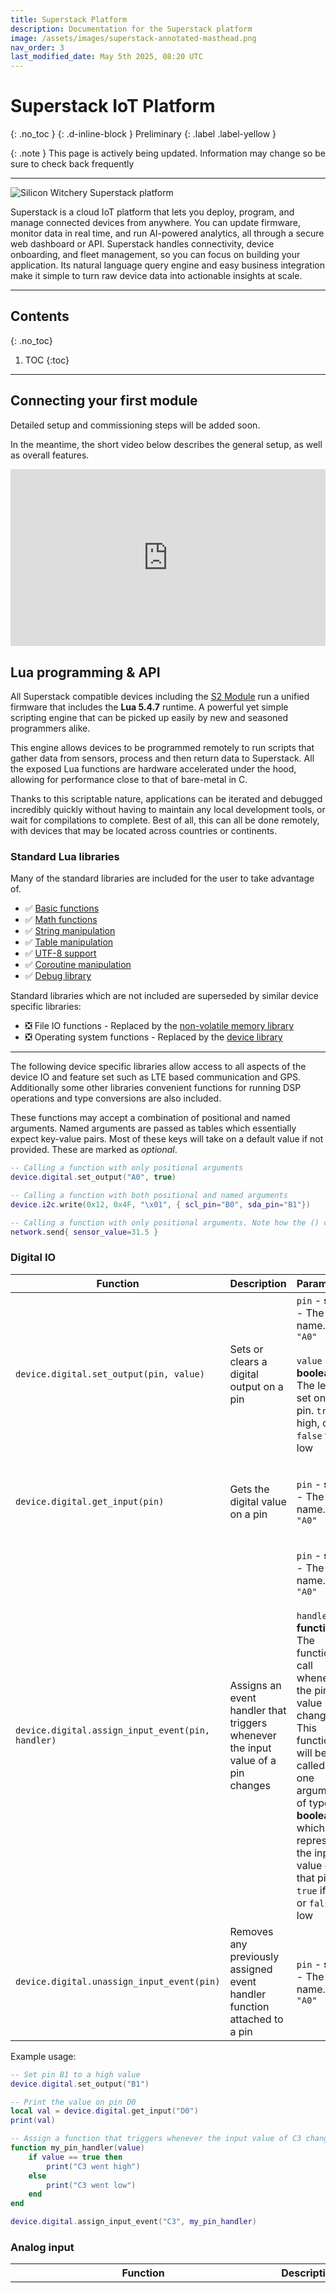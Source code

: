 ```yaml
---
title: Superstack Platform
description: Documentation for the Superstack platform
image: /assets/images/superstack-annotated-masthead.png
nav_order: 3
last_modified_date: May 5th 2025, 08:20 UTC
---
```


# Superstack IoT Platform
{: .no_toc }
{: .d-inline-block }
Preliminary
{: .label .label-yellow }

{: .note }
This page is actively being updated. Information may change so be sure to check back frequently 

---

![Silicon Witchery Superstack platform](/assets/images/superstack-annotated-masthead.png)

Superstack is a cloud IoT platform that lets you deploy, program, and manage connected devices from anywhere. You can update firmware, monitor data in real time, and run AI-powered analytics, all through a secure web dashboard or API. Superstack handles connectivity, device onboarding, and fleet management, so you can focus on building your application. Its natural language query engine and easy business integration make it simple to turn raw device data into actionable insights at scale.

---

## Contents
{: .no_toc}

1. TOC
{:toc}

---

## Connecting your first module

<!-- TODO -->
Detailed setup and commissioning steps will be added soon. 

In the meantime, the short video below describes the general setup, as well as overall features.

<!-- TODO add a video of the step by step setup guide -->
<div style="position: relative; width: 100%; overflow: hidden; padding-top: 56.25%;">
    <iframe style="position: absolute; top: 0; left: 0; right: 0; width: 100%; height: 100%; border: none;"
        src="https://www.youtube.com/embed/3L_OU-fMW_w" title="YouTube video player"
        allow="accelerometer; autoplay; clipboard-write; encrypted-media; gyroscope; picture-in-picture; web-share"
        referrerpolicy="strict-origin-when-cross-origin" allowfullscreen>
    </iframe>
</div>

## Lua programming & API

All Superstack compatible devices including the [S2 Module](/pages/s2-module) run a unified firmware that includes the **Lua 5.4.7** runtime. A powerful yet simple scripting engine that can be picked up easily by new and seasoned programmers alike.

This engine allows devices to be programmed remotely to run scripts that gather data from sensors, process and then return data to Superstack. All the exposed Lua functions are hardware accelerated under the hood, allowing for performance close to that of bare-metal in C.

Thanks to this scriptable nature, applications can be iterated and debugged incredibly quickly without having to maintain any local development tools, or wait for compilations to complete. Best of all, this can all be done remotely, with devices that may be located across countries or continents.

### Standard Lua libraries

Many of the standard libraries are included for the user to take advantage of.

- ✅ [Basic functions](https://www.lua.org/manual/5.4/manual.html#6.1)
- ✅ [Math functions](https://www.lua.org/manual/5.4/manual.html#6.7)
- ✅ [String manipulation](https://www.lua.org/manual/5.4/manual.html#6.4)
- ✅ [Table manipulation](https://www.lua.org/manual/5.4/manual.html#6.6)
- ✅ [UTF-8 support](https://www.lua.org/manual/5.4/manual.html#6.5)
- ✅ [Coroutine manipulation](https://www.lua.org/manual/5.4/manual.html#6.2)
- ✅ [Debug library](https://www.lua.org/manual/5.4/manual.html#6.10)

Standard libraries which are not included are superseded by similar device specific libraries:

- ❎ File IO functions - Replaced by the [non-volatile memory library](#non-volatile-memory-file-system)
- ❎ Operating system functions - Replaced by the [device library](#miscellaneous-functions)

---

The following device specific libraries allow access to all aspects of the device IO and feature set such as LTE based communication and GPS. Additionally some other libraries convenient functions for running DSP operations and type conversions are also included.

These functions may accept a combination of positional and named arguments. Named arguments are passed as tables which essentially expect key-value pairs. Most of these keys will take on a default value if not provided. These are marked as *optional*.

```lua
-- Calling a function with only positional arguments
device.digital.set_output("A0", true)

-- Calling a function with both positional and named arguments
device.i2c.write(0x12, 0x4F, "\x01", { scl_pin="B0", sda_pin="B1"})

-- Calling a function with only positional arguments. Note how the () can be omitted
network.send{ sensor_value=31.5 }
```

### Digital IO

| Function | Description | Parameters | Returns |
|----------|-------------|------------|---------|
| `device.digital.set_output(pin, value)`           | Sets or clears a digital output on a pin                                         | `pin` - **string** - The pin name. E.g. `"A0"`<br><br>`value` - **boolean** - The level to set on the pin. `true` for high, or `false` for low                                                                                                                                          | **nil**
| `device.digital.get_input(pin)`                   | Gets the digital value on a pin                                                  | `pin` - **string** - The pin name. E.g. `"A0"`                                                                                                                                                                                                                                      | **boolean** - `true` if the pin is high, or `false` if it's low
| `device.digital.assign_input_event(pin, handler)` | Assigns an event handler that triggers whenever the input value of a pin changes | `pin` - **string** - The pin name. E.g. `"A0"`<br><br>`handler` - **function** - The function to call whenever the pin value changes. This function will be called with one argument of type **boolean** which represents the input value on that pin. `true` if high, or `false` if low | **nil**
| `device.digital.unassign_input_event(pin)`        | Removes any previously assigned event handler function attached to a pin         | `pin` - **string** - The pin name. E.g. `"A0"`                                                                                                                                                                                                                                      | **nil**

Example usage:

```lua
-- Set pin B1 to a high value
device.digital.set_output("B1")

-- Print the value on pin D0
local val = device.digital.get_input("D0")
print(val)

-- Assign a function that triggers whenever the input value of C3 changes
function my_pin_handler(value)
    if value == true then
        print("C3 went high")
    else
        print("C3 went low")
    end
end

device.digital.assign_input_event("C3", my_pin_handler)
```

### Analog input

| Function | Description | Parameters | Returns |
|----------|-------------|------------|---------|
| `device.analog.get_input(pin, { acquisition_time=40, range=Vout })`                                             | Reads the analog value on an analog capable pin                                         | `pin` - **string** - The pin name. E.g. `"D0"`<br><br>`acquisition_time` *optional* - **integer** - A time in microseconds across to which to make the measurement. Can be either `3`, `5`, `10`, `15`, `20`, `40`, or multiples of 40 e.g. `80`, `120`, `160`, etc. Higher values allow for accurate measurement of greater source resistances. Those maximum resistances being 10kΩ, 40kΩ, 100kΩ, 200kΩ, 400kΩ and 800kΩ respectively, with 800kΩ being the maximum source resistance for acquisition times greater than 40 microseconds<br><br>`range` *optional* - **integer** - The maximum expected voltage for the input signal. Defaults to the same value as V<sub>OUT</sub>                                                                                                                             | **table** - A table containing two key value pairs. `voltage` a **number** representing the voltage on the pin, or `percentage` a **number** representing the real voltage represented as a percentage with respect to the range of 0V and the `range` value
| `device.analog.get_differential_input(positive_pin, negative_pin, { acquisition_time=40, range=Vout })`         | Reads the analog value across two analog capable pins                                   | `positive_pin` - **string** - The pin name of the positive pin<br><br>`negative_pin` - **string** - The pin name of the negative pin<br><br>`acquisition_time` *optional* - **integer** - As described above<br><br>`range` *optional* - **integer** - As described above                                                                                                                                                                                                                                                                                                                                                                                                                                                                                                                                         | **table** - Same as above
| `device.analog.assign_input_high_event(pin, handler, { percentage, voltage, acquisition_time=40, range=Vout })` | Assigns an event handler that triggers whenever the input pin crosses a high threshold. | `pin` - **string** - The pin name. E.g. `"D0"`<br><br>`handler` - **function** - The function to call whenever the threshold is crossed. This function will be called with one argument of type **boolean** which represents if the value has crossed above or below the threshold. `true` if crossed above, or `false` if crossed below<br><br>`percentage` - **number** - The level represented as a percentage at which to trigger the event. Either `percentage` or `voltage` must be provided. Not both.<br><br>`voltage` - **number** - The level represented as a voltage at which to trigger the event. Either `percentage` or `voltage` must be provided. Not both.<br><br>`acquisition_time` *optional* - **integer** - As described above<br><br>`range` *optional* - **integer** - As described above | **nil**
| `device.analog.assign_input_low_event(pin, handler, { percentage, voltage, acquisition_time=40, range=Vout })`  | Assigns an event handler that triggers whenever the input pin crosses a low threshold.  | `pin` - **string** - The pin name. E.g. `"D0"`<br><br>`handler` - **function** - The function to call whenever the threshold is crossed. This function will be called with one argument of type **boolean** which represents if the value has crossed above or below the threshold. `true` if crossed below, or `false` if crossed above<br><br>`percentage` - **number** - The level represented as a percentage at which to trigger the event. Either `percentage` or `voltage` must be provided. Not both.<br><br>`voltage` - **number** - The level represented as a voltage at which to trigger the event. Either `percentage` or `voltage` must be provided. Not both.<br><br>`acquisition_time` *optional* - **integer** - As described above<br><br>`range` *optional* - **integer** - As described above | **nil**
| `device.analog.unassign_input_high_event(pin)`                                                                  | Removes any previously assigned high level event handler attached to a pin              | `pin` - **string** - The pin name. E.g. `"D0"`                                                                                                                                                                                                                                                                                                                                                                                                                                                                                                                                                                                                                                                                                                                                                                    | **nil**
| `device.analog.unassign_input_low_event(pin)`                                                                   | Removes any previously assigned low level event handler attached to a pin               | `pin` - **string** - The pin name. E.g. `"D0"`                                                                                                                                                                                                                                                                                                                                                                                                                                                                                                                                                                                                                                                                                                                                                                    | **nil**

Example usage:

```lua
-- Read the analog value on pin D1 and print both the percentage and voltage values
local d0_val = device.analog.get_input("D1")
print(d0_val["percentage"])
print(d0_val["voltage"])

TODO more examples
```

### PWM output (analog output)

| Function | Description | Parameters | Returns |
|----------|-------------|------------|---------|
| `device.analog.set_output(pin, percentage { frequency=1 })` | Sets a PWM duty cycle on a pin | `pin` - **string** - The pin name. E.g. `"A0"`<br><br>`percentage` - **number** - The duty cycle to output on the pin as a percentage<br><br>`frequency` *optional* - **number** - The PWM frequency in Hz | **nil**

Example usage:

```lua
-- Set pin E1 to a 25% duty cycle at the default PWM frequency
device.analog.set_output("E1", 25)
```

### I2C communication

| Function | Description | Parameters | Returns |
|----------|-------------|------------|---------|
| `device.i2c.read(address, register, length, { port="PORTA", scl_pin="A0", sda_pin="A1", frequency=400, register_address_size=8 })` | Reads a number of bytes from a register on an I2C connected device | `address` - **integer** - The 7-bit address of the I2C device<br><br>`register` - **integer** - The address of the register to read from<br><br>`length` - **integer** - The number of bytes to read<br><br>`port` *optional* - **string** - The 4-pin port which the I2C device is connected to. I.e. `"PORTA"`, `"PORTB"`, `"PORTE"`, or `"PORTF"`. Using this parameter will assume the SCL and SDA pin order to match the [Stemma QT](https://learn.adafruit.com/introducing-adafruit-stemma-qt/what-is-stemma) and [Qwiic](https://www.sparkfun.com/qwiic) pinout. If a different pin order is required, the `scl_pin` and `sda_pin` parameters should be provided instead<br><br>`scl_pin` *optional* - **string** - Specifies the pin to use for the SCL signal. Any IO pin may be specified as a string, e.g. `"C3"`. Must be used in conjunction with `sda_pin` and cannot be used if the `port` parameter is already specified.<br><br>`sda_pin` *optional* - **string** - Specifies the pin to use for the SDA signal. Any IO pin may be specified as a string, e.g. `"C4"`. Must be used in conjunction with `scl_pin` and cannot be used if the `port` parameter is already specified.<br><br>`frequency` *optional* - The frequency to use for I2C communications in kHz.<br><br>`register_address_size` *optional* - **integer** - The size of the register to read in bits. Can be either `8`, `16` or `32`. | **table** - A table containing three key-value pairs. `success`, a **boolean** representing if the transaction was a success. `data`, a **string** representing the bytes read. Always of size `length` as specified in the function call. `value`, an **integer** representing the first data value, useful if only one byte was requested
| `device.i2c.write(address, register, data, { port="PORTA", scl_pin="A0", sda_pin="A1", frequency=400, register_address_size=8 })`  | Writes a number of bytes to a register on an I2C connected device | `address` - **integer** - As described above<br><br>`register` - **integer** - As described above<br><br>`data` - **string** - The data to write to the device. Can be a hexadecimal string containing zeros. E.g. `"\x1A\x50\x00\xF1"`<br><br>`port` *optional* - **string** - As described above<br><br>`scl_pin` *optional* - **string** - As described above<br><br>`sda_pin` *optional* - **string** - As described above<br><br>`frequency` *optional* - **integer** - As described above<br><br>`register_address_size` *optional* - **integer** - As described above | **boolean** - Returns `true` if the write was successful, or `false` otherwise

Example usage:

```lua
TODO
```

### SPI communication

| Function | Description | Parameters | Returns |
|----------|-------------|------------|---------|
| `device.spi.read(register, length, { mosi_pin="C0", miso_pin="C1", sck_pin="C2", cs_pin="C3", frequency=500, register_address_size=8 })` | Reads a number of bytes from a register on an SPI connected device | `register` - **integer** - The address of the register to read from<br><br>`length` - **integer** - The number of bytes to read<br><br>`mosi_pin` *optional* - **string** - Specifies the pin to use for the MOSI signal. Any IO pin may be specified as a string, e.g. "D0".<br><br>`miso_pin` *optional* - **string** - Specifies the pin to use for the MISO signal. Any IO pin may be specified as a string, e.g. "D1".<br><br>`sck_pin` *optional* - **string** - Specifies the pin to use for the SCK signal. Any IO pin may be specified as a string, e.g. "D2".<br><br>`cs_pin` *optional* - **string** - Specifies the pin to use for the CS signal. Any IO pin may be specified as a string, e.g. "D3".<br><br>`frequency` *optional* - **integer** - The frequency to use for SPI transactions in kHz<br><br>`register_address_size` *optional* - **integer** - The size of the register address in bits. Can be either `8`, `16` or `32` | **table** - A table containing two key-value pairs. `data`, a **string** representing the bytes read. Always of size `length` as specified in the function call. `value`, an **integer** representing the first data value, useful if only one byte was requested
| `device.spi.write(register, data, { mosi_pin="C0", miso_pin="C1", sck_pin="C2", cs_pin="C3", frequency=500, register_address_size=8 })`  | Writes a number of bytes to a register on an SPI connected device  | `register` - **integer** - Same as above<br><br>`data` - **string** - The data to write to the device. Can be a hexadecimal string containing zeros. E.g. `"\x1A\x50\x00\xF1"`<br><br>`mosi_pin` *optional* - **string** - As described above<br><br>`miso_pin` *optional* - **string** - As described above<br><br>`sck_pin` *optional* - **string** - As described above<br><br>`cs_pin` *optional* - **string** - As described above<br><br>`frequency` *optional* - **integer** - As described above<br><br>`register_address_size` *optional* - **integer** - As described above | **nil**
| `device.spi.transaction{ read_length, write_data, hold_cs=false, mosi_pin="C0", miso_pin="C1", sck_pin="C2", cs_pin="C3", frequency=500 }` | Reads and writes an arbitrary number of bytes at the same time. I.e while data is being clocked out on the MOSI pin, any data received on the MISO pin will be recorded in parallel. The total number of bytes transacted will therefore be the larger of `read_length` or `write_data`. If you wish to, for example, write 5 bytes, and then read 10 bytes, `read_length` must be set to 15. The first 5 bytes can be ignored, and the remaining 10 bytes will contain the read data | `read_length` - **integer** -  The number of bytes to read<br><br>`write_data` - **string** - The data to write to the device. Can be a hexadecimal string containing zeros. E.g. `"\x1A\x50\x00\xF1"`<br><br>`hold_cs` *optional* - **boolean** - If set to `true` will continue to hold the CS pin low after the transaction is completed. This can be useful if the transaction needs to be broken up into multiple steps, or if the CS pin needs to be held for any other reason. Any subsequent call to `device.spi.transaction` with `hold_cs` set to false will then return the CS pin to a high value once completed<br><br>`mosi_pin` *optional* - **string** - As described above<br><br>`miso_pin` *optional* - **string** - As described above<br><br>`sck_pin` *optional* - **string** - As described above<br><br>`cs_pin` *optional* - **string** - As described above<br><br>`frequency` *optional* - **integer** - As described above | **string** - The bytes read. Always of size `read_length`, or `#write_data`, whichever was larger

Example usage:

```lua
TODO
```

### UART communication

| Function | Description | Parameters | Returns |
|----------|-------------|------------|---------|
|  |  |  | 

Example usage:

```lua
TODO
```

### PDM microphone input

| Function | Description | Parameters | Returns |
|----------|-------------|------------|---------|
|  |  |  | 

Example usage:

```lua
TODO
```

### LTE communication

| Function | Description | Parameters | Returns |
|----------|-------------|------------|---------|
| `network.send{ data }` | Sends data to Superstack  | `data` - **table** - A table representing any data as key-value pairs. Will be converted to an equivalent JSON once it reaches Superstack. It's recommended to name keys in a full and clear way as that will be how the AI tools of superstack will infer the meaning of the data. E.g. `temperature_celsius = 43.5` will help the AI understand that `43.5` represents temperature in celsius units | **nil**

Example usage:

```lua
-- A simple sensor value
my_sensor_value = 23.5

network.send{ temperature=my_sensor_value }

-- Network send can contain any arbitrary data
network.send{ 
    some_int = -42, 
    some_float = 23.1
    some_string = "test"
    some_array = {1, 2, 3, 4},
    some_nested_thing = {
        another_int = 54,
        another_string = "test again"
    }
}
```

### GPS

| Function | Description | Parameters | Returns |
|----------|-------------|------------|---------|
|  |  |  | 

Example usage:

```lua
TODO
```

### Accelerated signal processing

| Function | Description | Parameters | Returns |
|----------|-------------|------------|---------|
|  |  |  | 

Example usage:

```lua
TODO
```

### Non-volatile memory (file system)

| Function | Description | Parameters | Returns |
|----------|-------------|------------|---------|
|  |  |  | 

Example usage:

```lua
TODO
```

### Type conversions

| Function | Description | Parameters | Returns |
|----------|-------------|------------|---------|
|  |  |  | 

Example usage:

```lua
TODO
```

### Timekeeping functions

| Function | Description | Parameters | Returns |
|----------|-------------|------------|---------|
|  |  |  | 

Example usage:

```lua
TODO
```

### Miscellaneous functions

| Function | Description | Parameters | Returns |
|----------|-------------|------------|---------|
| `device.sleep(time)` | Puts the device into a low power sleep for a certain amount of time | `time` - **number** - The time to sleep in seconds. E.g. `1.5` | **nil** 

| Constant | Description | Value |
|----------|-------------|-------|
| `device.HARDWARE_VERSION` | The hardware version of the device                                            | **string** - Always `"s2-module"` 
| `device.FIRMWARE_VERSION` | The current firmware version of the Superstack firmware running on the device | **string** - A string representing the current firmware version. E.g. `"0.1.0+0"`

Example usage:

```lua
TODO
```

## Working with data

### Data API

## Advanced AI usage

### Natural language API

## Managing devices & deployments

### Un-pairing devices

## Managing your subscription

